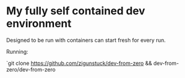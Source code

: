# My fully self contained dev environment

Designed to be run with containers can start fresh for every run.

Running:

`git clone https://github.com/zigunstuck/dev-from-zero && dev-from-zero/dev-from-zero
